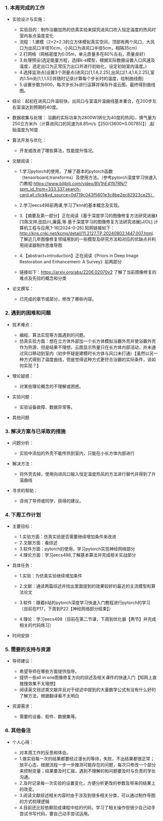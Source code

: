 ### 1. 本周完成的工作

*   实验设计与实施：
    *  实验目的：制作浴霸加热的仿真实验来探究进风口吹入恒定温度的热风时室内各点温度变化
    *  流程：1.建模（2×2×2.3的立方体模拟真实空间，顶部有两个风口，大风口为出风口半径10cm，小风口为进风口半径5cm，相隔35cm）
    *  2.打网格（网格密度为0.05m，单元质量多在80%左右，质量良好）
    *  3.处理预设(选定能量方程，选择k-e模型，根据实际数据设置入口风速及温度，选定出口为正常压力出口并进行初始化，设定初始室内温度。)
    *  4.选择监测点[设置3个测量点(进风口[1,1.6,2.25],出风口[1.4,1.6,2.25],室内1.5m处[1,1,1.5])并随时记录计算每个步长时的温度，绘制曲线图]
    *  5.设置步数为600，每次步长3s进行运算并保存升温云图，最终得到曲线图。
*  结论：起初在进风口升温较快，出风口与室温升温曲线基本重合，在200步左右室温达到预期的40度。


*    数据收集与处理： 浴霸的实际功率为2800W(转化为40度的热风)，换气量为250立方米/h（计算进风口的风速为8.85m/s【250/(3600*0.00785)】）,起始温度为16度

*   算法开发与优化：

    *   开发或改进了哪些算法，性能提升情况。

*   文献阅读：

    *   1.学习pytorch的使用，了解了基本的pytorch函数（tensorboard,transforms）及使用方法。（参考pytorch深度学习快速入门教程:https://www.bilibili.com/video/BV1hE411t7RN/?spm_id_from=333.337.search-card.all.click&vd_source=0d719c043f5601e3c8be2ec82923ce25）
      
    *   2.学习eecs498前两课,学习了knn的基本概念及实现。
      
    *   3.【摘要及第一部分】正在阅读《基于深度学习的图像修复方法研究进展》[1]陈文祥,田启川,廉露,等.基于深度学习的图像修复方法研究进展[J/OL].计算机工程与应用,1-16[2024-0-26].知网链接如下：http://kns.cnki.net/kcms/detail/11.2127.TP.20240802.1447.007.html.  了解近几年图像修复领域用到的一些模型及研究方法和对应的优缺点并利用阅读器制作思维导图
      
    *   4.【abstract+introduction】正在阅读《Priors in Deep Image Restoration and Enhancement: A Survey》前两部分
    *   链接如下：https://arxiv.org/abs/2206.02070v2 了解了当前图像修复的难点及先验的概念和分类
 

*   论文撰写：

    *   已完成的章节或部分，修改了哪些内容。

### 2. 遇到的困难和问题

*   技术难点：

    *   编程、算法实现等方面遇到的问题。
    *   仿真实验方面：想在立方体外部加一个长方体模拟浴霸外壳并使浴霸外壳作为热源，但是结果不理想，云图显示热量只在长方体内部活动，并未通过风口移动到室内（初步怀疑是建模时长方体与风口未打通）【虽然以另一种方式得到了温度曲线，但是觉得这种方式更符合浴霸的实际条件，该如何实现？】

*   理论疑惑：

    *   对某些理论概念的不理解或困惑。

*   实验问题：

    *   实验设备故障、数据异常等。

*   其他问题

### 3. 解决方案与已采取的措施

*   问题分析：

    *  实验中添加的外壳不能传热到室内，只能在小长方体内部进行

*   解决方法：

    *  将外壳去掉，使用向进风口输入恒定温度热风的方法进行替代并得到了升温曲线

*   寻求的帮助：

    *   咨询了导师或同学，获得的建议。

### 4. 下周工作计划

*   主要目标：

    * 1.实验方面：仿真实验是否需要继续增加条件来改进
    * 2.文献方面：看综述
    * 3.软件方面：pytorch的使用，学习pytorch实现神经网络部分
    * 4.理论方面：学习eecs498,了解基本算法并完成相关实战部分

*   具体任务：

    * 1.实验：为仿真实验继续增加条件
      
    * 2.文献：通读两篇综述并找出里面提到的效果较好的最近的主流模型和算法论文
      
    * 3.软件：跟着b站的pytorch深度学习快速入门教程进行pytorch的学习（目前在P17，下周到P22【神经网络部分结束】）
    
    * 4.理论：学习eecs498（目前在第二节课，下周到优化器【两节】并完成相关的代码练习）

*   时间安排：


### **5. 需要的支持与资源**

*   导师建议：

    *   希望导师在哪些方面提供指导。
    *   提供一些all in one图像修复方向的综述及相关课件的快速入门【知网上直接搜效果不太理想】
    *   阅读英文综述类文献并且对于综述中提到的大量数学公式有没有什么好的了解方法，根据翻译看不太明白

*   资源需求：

    *   需要的设备、软件、数据集等。

### 6. 其他备注

*   个人心得：

    *   对本周工作的反思和体会。
    *   1.做实验每一次的结果都要经过漫长的等待，失败，不出结果都很正常；放平心态，根据流程一步一步推测可能存在的问题，每次只修改一个部分来控制变量；结果要及时汇报，遇到不理解的和问题要及时与负责的学长沟通。
    *   2.及时记录每一次实验的设置变化，方便分析更改的参数及带来的结果上的改变。
    *   3.阅读文献综述相关内容时由于涉及到很多相关分类，可以通过制作导图的方式梳理逻辑
    *   4.目前还比较依赖现成课程中给的代码，学习了相关操作但很少自己动手尝试书写代码，要自己动手尝试运用。


